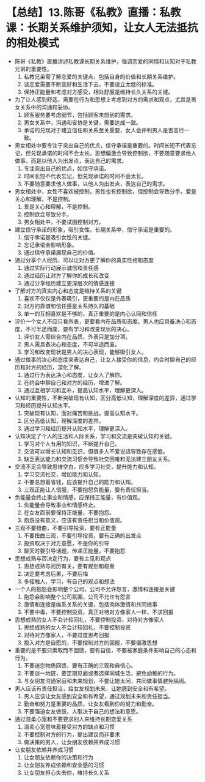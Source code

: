 # 【总结】13.陈哥《私教》直播：私教课：长期关系维护须知，让女人无法抵抗的相处模式

-   陈哥《私教》直播讲述私教课长期关系维护，强调恋爱的同情和认知对于私教兄弟的重要性。
    1.  私教兄弟需了解恋爱的关键点，包括自身的价值和长期关系维护。
    2.  谈恋爱需要不断变好和生活下去，不要设立太低的标准。
    3.  保持正能量和考虑对方感受，相处舒服是维持长久关系的关键。
-   为了让人感到舒适，需要在行为和思想上考虑到对方的需求和观点，尤其是男女关系中的沟通和妥协。
    1.  顾客服务要考虑细节，包括顾客未想到的需求。
    2.  男女关系中，沟通和妥协是关键，需要达成一致。
    3.  承诺的兑现对于建立信任和关系至关重要，女人会评判男人是否言行一致。
-   男女相处中要专注于突出自己的优点，信守承诺是重要的。时间长短不代表忘记，但兑现承诺的时间不会太长。思想偏激会导致控制欲，不要随意要求他人做事，而是以他人为出发点，表达自己的需求。
    1.  专注突出自己的优点，如信守承诺。
    2.  时间长短不代表忘记，但兑现承诺的时间不会太长。
    3.  不要随意要求他人做事，以他人为出发点，表达自己的需求。
-   男女相处中，女性不喜欢被控制，男性也有控制欲，但控制会导致分手。爱是关心和理解，不是控制。
    1.  爱是关心和理解，不是控制。
    2.  控制欲会导致分手。
    3.  男女相处中，不要试图控制对方。
-   建立信守承诺的形象，吸引女性。长期关系中，信守承诺是重要的。
    1.  信守承诺是吸引女性的关键。
    2.  忘记承诺会影响形象。
    3.  通过信守承诺展现自己的价值。
-   通过分享个人经历，可以让对方更了解你的真实性格和态度
    1.  通过实际行动展示诚信和责任感
    2.  通过经历让对方了解你的成长和改变
    3.  通过分享经历建立更深层次的情感连接
-   了解对方的真实内心和态度是维持关系的关键
    1.  喜欢不仅仅是外表吸引，更重要的是内在品质
    2.  对方的靠谱和信任感是关系持久的基础
    3.  单一的互相喜欢是不够的，真正重要的是内心认同和信任
-   评价一个女人不应只看外表，更要看内在品质和态度。男人也应具备决心和态度，不可半途而废，要有学习和改变现状的决心。
    1.  评价女人需综合内在品质，外表只是加分项。
    2.  男人需具备决心和态度，不可半途而废。
    3.  学习和改变现状是男人的决心表现，能够吸引女人。
-   通过做事的决心和态度来表达自己，让女人接受你的信息，约会时聊自己的经历和对方的经历，深化了解。
    1.  通过行为表达决心和态度，让女人了解你。
    2.  在约会中聊自己和对方的经历，增进了解。
    3.  通过互相学习和互补，提高认知水平，理解更深入。
-   认知的重要性，不断突破现有认知，区分高低认知，理解深度的差异，通过学习和经历提升认知水平。
    1.  突破现有认知，面对痛苦和挑战，提高认知水平。
    2.  区分高低认知，理解深度的差异。
    3.  通过学习和经历提升认知水平，理解更深入。
-   认知决定了个人的生活和人际关系，学习和交流是突破认知的关键。
    1.  学习对个人有用的知识，不断提升自己。
    2.  交流可以增长认知和见识，但很多人不爱说话导致存在感低。
    3.  缺乏表达能力和交流习惯会导致社交困难和无法建立朋友关系。
-   交流不足会导致思维空白，应多学习社交，提升能力和认知。
    1.  学习交流社交，增加能力和认知。
    2.  不要总想着省钱，应该提升自己的能力和认知。
    3.  三观正能让人信服，不要抱怨负能量，要有责任担当。
-   负能量会终止事业和情感，应保持正能量，有价值观。
    1.  负能量会导致事业和情感终止。
    2.  在女友面前要保持正能量，不要抱怨。
    3.  抱怨没有意义，应该有责任担当和价值观。
-   三观不要扭曲，不要引导投资，要有正能量
    1.  不要扭曲三观，不要引导投资，要有正确的出发点
    2.  投资取决于对方意愿，不是你的引导
    3.  聊天时要引导话题，传递正能量，不要抱怨
-   思想成熟与否决定行为，要有主见和观点
    1.  思想成熟与阅历有关，要有规划和稳重
    2.  决定要考虑后果，不要后悔
    3.  多接触人，学习，有自己的观点和想法
-   一个人的抱怨会影响整个公司，公司不允许怨言，激情和连接是关键
    1.  抱怨会影响整个公司氛围，公司不允许有怨言
    2.  激情和连接是维系关系的关键，包括肉体激情和共同做事
    3.  不要中毒，不要控制投资，真正对待对方像家人一样，不求回报
-   思想成熟的女人不会计较回礼，不要控制投资，对待对方像家人
    1.  思想成熟的女人不会计较回礼，不要控制投资
    2.  对待对方像家人，不要过度思考回报
    3.  投入对方是自愿的，不要控制对方的回报，不要偏激思想
-   重要的是不要只索取而不回馈，要有自信，不要被家庭条件影响自己的心态和行为。
    1.  不要迷恋物质回馈，要有正确的三观和自信心。
    2.  不要谈一地链，要定期见面或者选择同城生活，避免幼稚的行为。
    3.  与女朋友沟通家庭和未来规划，不要让她太闲，共同做事情避免隔阂。
-   男人应该有责任担当，给女友规划未来，让她感到安全和有希望。
    1.  男人应该让女友感到安全和有希望，通过规划未来和责任担当。
    2.  勤奋和努力是重要的品质，让女友看到你的努力和勤奋。
    3.  不要强迫女友做饭，人取决于自己的想法和意愿。
-   通过温柔心宽和不要要求别人来维持长期恋爱关系
    1.  温柔心宽意味着接受对方的缺点和习惯
    2.  不要控制对方的行为，提出建议而非要求
    3.  做决策的男人，让女朋友依赖并养成习惯
-   让女朋友依赖并养成习惯
    1.  让女朋友依赖你的决策和行为
    2.  让女朋友养成依赖和安全感的习惯
    3.  让女朋友担心失去你，维持长久关系